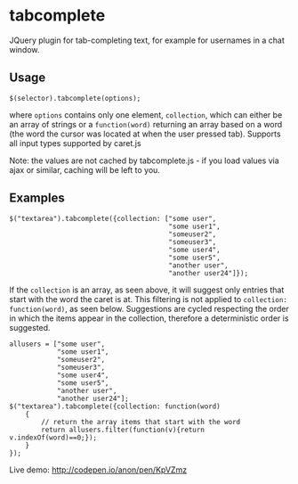 # tabcomplete #
JQuery plugin for tab-completing text, for example for usernames in a chat window.

## Usage ##

    $(selector).tabcomplete(options);
	
where `options` contains only one element, `collection`, which can either be an array of strings or a `function(word)` returning an array based on a word (the word the cursor was located at when the user pressed tab). Supports all input types supported by caret.js

Note: the values are not cached by tabcomplete.js - if you load values via ajax or similar, caching will be left to you.

## Examples ##

	$("textarea").tabcomplete({collection: ["some user",
											"some user1",
											"someuser2",
											"someuser3",
											"some user4",
											"some user5",
											"another user",
											"another user24"]});

If the `collection` is an array, as seen above, it will suggest only entries that start with the word the caret is at. This filtering is not applied to  `collection: function(word)`, as seen below. Suggestions are cycled respecting the order in which the items appear in the collection, therefore a deterministic order is suggested.

	allusers = ["some user",
				"some user1",
				"someuser2",
				"someuser3",
				"some user4",
				"some user5",
				"another user",
				"another user24"];
	$("textarea").tabcomplete({collection: function(word)
		{
			// return the array items that start with the word
			return allusers.filter(function(v){return v.indexOf(word)==0;});
		}
	});
	

Live demo: http://codepen.io/anon/pen/KpVZmz